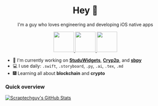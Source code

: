 <h1 align="center">Hey 👋</h1>

<p align="center">I'm a guy who loves engineering and developing iOS native apps</p>

<div align="center">
<a href="https://twitter.com/scraptechguy" target=”_blank”> <img src="https://www.europanostra.org/wp-content/uploads/2017/09/2017-09-Twitter-logo.png" height="64"> </a>
<a href="https://www.credly.com/users/scraptechguy/badges" target=”_blank”> <img src="https://images.credly.com/images/b685de69-03cf-402c-b8e3-62ecd0e2e949/blob.png" height="64"> </a>
<a href="https://stackoverflow.com/users/14746777/scrap-tech-guy" target=”_blank”> <img src="https://upload.wikimedia.org/wikipedia/commons/thumb/e/ef/Stack_Overflow_icon.svg/768px-Stack_Overflow_icon.svg.png" height="64"> </a>
</div>


+ 📱 I'm currently working on <a href="https://github.com/scraptechguy/StuduWidgets">**StuduWidgets**</a>, <a href="https://github.com/scraptechguy/Cryp2p-ios">**Cryp2p**</a>, and <a href="https://github.com/scraptechguy/sbpy">**sbpy**</a>
+ 💻 I use daily: `.swift`, `.storyboard`, `.py`, `.ai`, `.tex`, `.md`
+ 🎆 Learning all about **blockchain** and **crypto**
  
<h3>Quick overview</h3>

[![Scraptechguy's GitHub Stats](https://github-readme-stats.vercel.app/api?username=scraptechguy&show_icons=true&theme=radical&include_all_commits=true&count_private=true)](https://github.com/anuraghazra/github-readme-stats)

